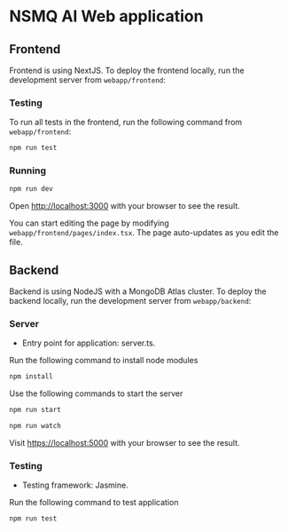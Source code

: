 # NSMQ AI Web application

## Frontend

Frontend is using NextJS. To deploy the frontend locally, run the development server from `webapp/frontend`:

### Testing

To run all tests in the frontend, run the following command from `webapp/frontend`:

```bash
npm run test
```

### Running

```bash
npm run dev
```

Open [http://localhost:3000](http://localhost:3000) with your browser to see the result.

You can start editing the page by modifying `webapp/frontend/pages/index.tsx`. The page auto-updates as you edit the file.

## Backend

Backend is using NodeJS with a MongoDB Atlas cluster. To deploy the backend locally, run the development server from `webapp/backend`:

### Server

- Entry point for application: server.ts.

Run the following command to install node modules

```bash
npm install
```

Use the following commands to start the server

```bash
npm run start
```

```bash
npm run watch
```

Visit <https://localhost:5000> with your browser to see the result.

### Testing

- Testing framework: Jasmine.

Run the following command to test application

```bash
npm run test
```
